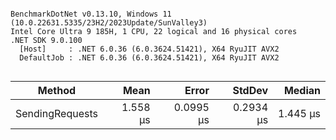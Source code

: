 ```

BenchmarkDotNet v0.13.10, Windows 11 (10.0.22631.5335/23H2/2023Update/SunValley3)
Intel Core Ultra 9 185H, 1 CPU, 22 logical and 16 physical cores
.NET SDK 9.0.100
  [Host]     : .NET 6.0.36 (6.0.3624.51421), X64 RyuJIT AVX2
  DefaultJob : .NET 6.0.36 (6.0.3624.51421), X64 RyuJIT AVX2


```
| Method          | Mean     | Error     | StdDev    | Median   |
|---------------- |---------:|----------:|----------:|---------:|
| SendingRequests | 1.558 μs | 0.0995 μs | 0.2934 μs | 1.445 μs |
